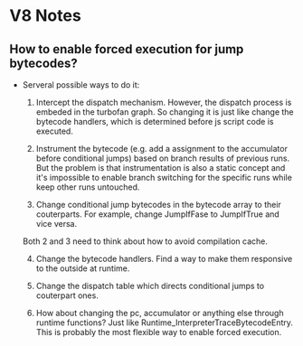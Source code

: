 # V8 Notes

## How to enable forced execution for jump bytecodes?

* Serveral possible ways to do it:

  1. Intercept the dispatch mechanism. However, the dispatch process is embeded in the turbofan graph. So changing it is just like change the bytecode handlers, which is determined before js script code is executed.

  2. Instrument the bytecode (e.g. add a assignment to the accumulator before conditional jumps) based on branch results of previous runs. But the problem is that instrumentation is also a static concept and it's impossible to enable branch switching for the specific runs while keep other runs untouched.

  3. Change conditional jump bytecodes in the bytecode array to their couterparts. For example, change JumpIfFase to JumpIfTrue and vice versa.

  Both 2 and 3 need to think about how to avoid compilation cache.

  4. Change the bytecode handlers. Find a way to make them responsive to the outside at runtime. 

  5. Change the dispatch table which directs conditional jumps to couterpart ones.

  6. How about changing the pc, accumulator or anything else through runtime functions? Just like Runtime_InterpreterTraceBytecodeEntry. This is probably the most flexible way to enable forced execution.